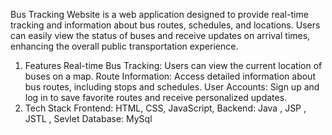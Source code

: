 Bus Tracking Website is a web application designed to provide real-time tracking and information about bus routes, schedules, and locations. Users can easily view the status of buses and receive updates on arrival times, enhancing the overall public transportation experience.

1. Features
Real-time Bus Tracking: Users can view the current location of buses on a map.
Route Information: Access detailed information about bus routes, including stops and schedules.
User Accounts: Sign up and log in to save favorite routes and receive personalized updates.
2. Tech Stack
Frontend: HTML, CSS, JavaScript,
Backend: Java , JSP , JSTL , Sevlet
Database: MySql
